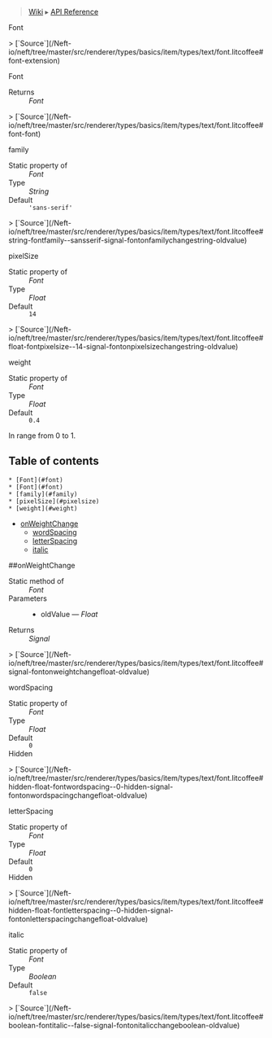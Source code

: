 > [Wiki](Home) ▸ [API Reference](API-Reference)

Font
<dl></dl>
> [`Source`](/Neft-io/neft/tree/master/src/renderer/types/basics/item/types/text/font.litcoffee#font-extension)

Font
<dl><dt>Returns</dt><dd><i>Font</i></dd></dl>
> [`Source`](/Neft-io/neft/tree/master/src/renderer/types/basics/item/types/text/font.litcoffee#font-font)

family
<dl><dt>Static property of</dt><dd><i>Font</i></dd><dt>Type</dt><dd><i>String</i></dd><dt>Default</dt><dd><code>'sans-serif'</code></dd></dl>
> [`Source`](/Neft-io/neft/tree/master/src/renderer/types/basics/item/types/text/font.litcoffee#string-fontfamily--sansserif-signal-fontonfamilychangestring-oldvalue)

pixelSize
<dl><dt>Static property of</dt><dd><i>Font</i></dd><dt>Type</dt><dd><i>Float</i></dd><dt>Default</dt><dd><code>14</code></dd></dl>
> [`Source`](/Neft-io/neft/tree/master/src/renderer/types/basics/item/types/text/font.litcoffee#float-fontpixelsize--14-signal-fontonpixelsizechangestring-oldvalue)

weight
<dl><dt>Static property of</dt><dd><i>Font</i></dd><dt>Type</dt><dd><i>Float</i></dd><dt>Default</dt><dd><code>0.4</code></dd></dl>
In range from 0 to 1.

## Table of contents
    * [Font](#font)
    * [Font](#font)
    * [family](#family)
    * [pixelSize](#pixelsize)
    * [weight](#weight)
  * [onWeightChange](#onweightchange)
    * [wordSpacing](#wordspacing)
    * [letterSpacing](#letterspacing)
    * [italic](#italic)

##onWeightChange
<dl><dt>Static method of</dt><dd><i>Font</i></dd><dt>Parameters</dt><dd><ul><li>oldValue — <i>Float</i></li></ul></dd><dt>Returns</dt><dd><i>Signal</i></dd></dl>
> [`Source`](/Neft-io/neft/tree/master/src/renderer/types/basics/item/types/text/font.litcoffee#signal-fontonweightchangefloat-oldvalue)

wordSpacing
<dl><dt>Static property of</dt><dd><i>Font</i></dd><dt>Type</dt><dd><i>Float</i></dd><dt>Default</dt><dd><code>0</code></dd><dt>Hidden</dt></dl>
> [`Source`](/Neft-io/neft/tree/master/src/renderer/types/basics/item/types/text/font.litcoffee#hidden-float-fontwordspacing--0-hidden-signal-fontonwordspacingchangefloat-oldvalue)

letterSpacing
<dl><dt>Static property of</dt><dd><i>Font</i></dd><dt>Type</dt><dd><i>Float</i></dd><dt>Default</dt><dd><code>0</code></dd><dt>Hidden</dt></dl>
> [`Source`](/Neft-io/neft/tree/master/src/renderer/types/basics/item/types/text/font.litcoffee#hidden-float-fontletterspacing--0-hidden-signal-fontonletterspacingchangefloat-oldvalue)

italic
<dl><dt>Static property of</dt><dd><i>Font</i></dd><dt>Type</dt><dd><i>Boolean</i></dd><dt>Default</dt><dd><code>false</code></dd></dl>
> [`Source`](/Neft-io/neft/tree/master/src/renderer/types/basics/item/types/text/font.litcoffee#boolean-fontitalic--false-signal-fontonitalicchangeboolean-oldvalue)

